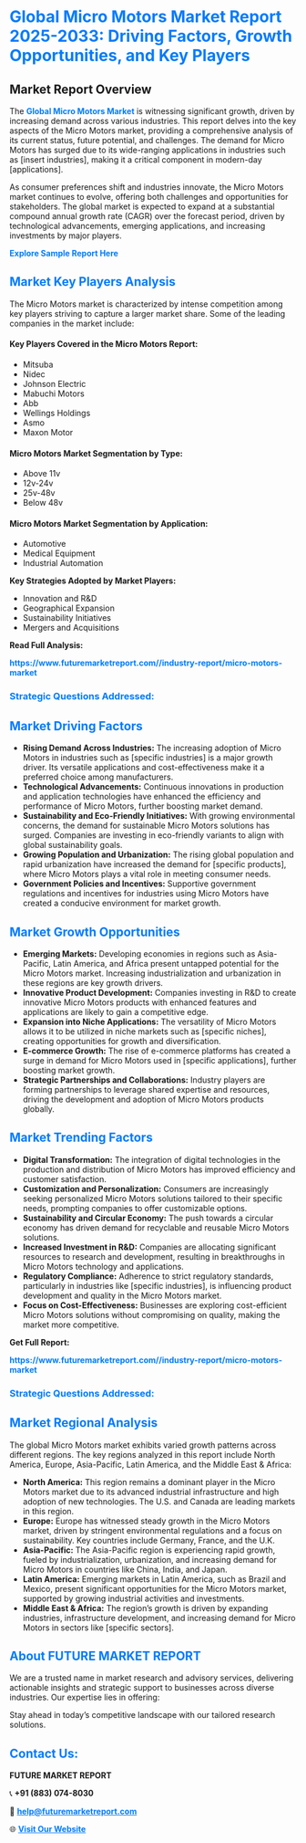 <h1 style="color: #007BFF;">Global Micro Motors Market Report 2025-2033: Driving Factors, Growth Opportunities, and Key Players</h1>

<section id="overview">
<h2>Market Report Overview</h2>
<p>The <a href="https://www.futuremarketreport.com//industry-report/micro-motors-market" style="color: #007BFF; text-decoration: none;"><strong>Global Micro Motors Market</strong></a> is witnessing significant growth, driven by increasing demand across various industries. This report delves into the key aspects of the Micro Motors market, providing a comprehensive analysis of its current status, future potential, and challenges. The demand for Micro Motors has surged due to its wide-ranging applications in industries such as [insert industries], making it a critical component in modern-day [applications].</p>
<p>As consumer preferences shift and industries innovate, the Micro Motors market continues to evolve, offering both challenges and opportunities for stakeholders. The global market is expected to expand at a substantial compound annual growth rate (CAGR) over the forecast period, driven by technological advancements, emerging applications, and increasing investments by major players.</p>
</section>

<section id="overview">
<p><a href="https://www.futuremarketreport.com//request-sample/reportId=63652" style="color: #007BFF; text-decoration: none;"><strong>Explore Sample Report Here</strong></a></p>
</section>

<section id="key-players">
<h2 style="color: #007BFF;">Market Key Players Analysis</h2>
<p>The Micro Motors market is characterized by intense competition among key players striving to capture a larger market share. Some of the leading companies in the market include:</p>
<h4>Key Players Covered in the Micro Motors Report:</h4>
<ul><li>Mitsuba</li><li>Nidec</li><li>Johnson Electric</li><li>Mabuchi Motors</li><li>Abb</li><li>Wellings Holdings</li><li>Asmo</li><li>Maxon Motor</li></ul>
<h4>Micro Motors Market Segmentation by Type:</h4>
<ul><li>Above 11v</li><li>12v-24v</li><li>25v-48v</li><li>Below 48v</li></ul>

<h4>Micro Motors Market Segmentation by Application:</h4>
<ul><li>Automotive</li><li>Medical Equipment</li><li>Industrial Automation</li></ul>
<p><strong>Key Strategies Adopted by Market Players:</strong></p>
<ul>
<li>Innovation and R&D</li>
<li>Geographical Expansion</li>
<li>Sustainability Initiatives</li>
<li>Mergers and Acquisitions</li>
</ul>
</section>

<section>
<p><strong>Read Full Analysis: </strong></p><a href="https://www.futuremarketreport.com//industry-report/micro-motors-market" style="color: #007BFF; text-decoration: none;"><strong>https://www.futuremarketreport.com//industry-report/micro-motors-market</strong></a>
<h3 style="color: #007BFF;">Strategic Questions Addressed:</h3>
</section>

<section id="driving-factors">
<h2 style="color: #007BFF;">Market Driving Factors</h2>
<ul>
<li><strong>Rising Demand Across Industries:</strong> The increasing adoption of Micro Motors in industries such as [specific industries] is a major growth driver. Its versatile applications and cost-effectiveness make it a preferred choice among manufacturers.</li>
<li><strong>Technological Advancements:</strong> Continuous innovations in production and application technologies have enhanced the efficiency and performance of Micro Motors, further boosting market demand.</li>
<li><strong>Sustainability and Eco-Friendly Initiatives:</strong> With growing environmental concerns, the demand for sustainable Micro Motors solutions has surged. Companies are investing in eco-friendly variants to align with global sustainability goals.</li>
<li><strong>Growing Population and Urbanization:</strong> The rising global population and rapid urbanization have increased the demand for [specific products], where Micro Motors plays a vital role in meeting consumer needs.</li>
<li><strong>Government Policies and Incentives:</strong> Supportive government regulations and incentives for industries using Micro Motors have created a conducive environment for market growth.</li>
</ul>
</section>

<section id="growth-opportunities">
<h2 style="color: #007BFF;">Market Growth Opportunities</h2>
<ul>
<li><strong>Emerging Markets:</strong> Developing economies in regions such as Asia-Pacific, Latin America, and Africa present untapped potential for the Micro Motors market. Increasing industrialization and urbanization in these regions are key growth drivers.</li>
<li><strong>Innovative Product Development:</strong> Companies investing in R&D to create innovative Micro Motors products with enhanced features and applications are likely to gain a competitive edge.</li>
<li><strong>Expansion into Niche Applications:</strong> The versatility of Micro Motors allows it to be utilized in niche markets such as [specific niches], creating opportunities for growth and diversification.</li>
<li><strong>E-commerce Growth:</strong> The rise of e-commerce platforms has created a surge in demand for Micro Motors used in [specific applications], further boosting market growth.</li>
<li><strong>Strategic Partnerships and Collaborations:</strong> Industry players are forming partnerships to leverage shared expertise and resources, driving the development and adoption of Micro Motors products globally.</li>
</ul>
</section>

<section id="trending-factors">
<h2 style="color: #007BFF;">Market Trending Factors</h2>
<ul>
<li><strong>Digital Transformation:</strong> The integration of digital technologies in the production and distribution of Micro Motors has improved efficiency and customer satisfaction.</li>
<li><strong>Customization and Personalization:</strong> Consumers are increasingly seeking personalized Micro Motors solutions tailored to their specific needs, prompting companies to offer customizable options.</li>
<li><strong>Sustainability and Circular Economy:</strong> The push towards a circular economy has driven demand for recyclable and reusable Micro Motors solutions.</li>
<li><strong>Increased Investment in R&D:</strong> Companies are allocating significant resources to research and development, resulting in breakthroughs in Micro Motors technology and applications.</li>
<li><strong>Regulatory Compliance:</strong> Adherence to strict regulatory standards, particularly in industries like [specific industries], is influencing product development and quality in the Micro Motors market.</li>
<li><strong>Focus on Cost-Effectiveness:</strong> Businesses are exploring cost-efficient Micro Motors solutions without compromising on quality, making the market more competitive.</li>
</ul>
</section>

<section>
<p><strong>Get Full Report: </strong></p><a href="https://www.futuremarketreport.com//industry-report/micro-motors-market" style="color: #007BFF; text-decoration: none;"><strong>https://www.futuremarketreport.com//industry-report/micro-motors-market</strong></a>
<h3 style="color: #007BFF;">Strategic Questions Addressed:</h3>
</section>


<section id="regional-analysis">
<h2 style="color: #007BFF;">Market Regional Analysis</h2>
<p>The global Micro Motors market exhibits varied growth patterns across different regions. The key regions analyzed in this report include North America, Europe, Asia-Pacific, Latin America, and the Middle East & Africa:</p>
<ul>
<li><strong>North America:</strong> This region remains a dominant player in the Micro Motors market due to its advanced industrial infrastructure and high adoption of new technologies. The U.S. and Canada are leading markets in this region.</li>
<li><strong>Europe:</strong> Europe has witnessed steady growth in the Micro Motors market, driven by stringent environmental regulations and a focus on sustainability. Key countries include Germany, France, and the U.K.</li>
<li><strong>Asia-Pacific:</strong> The Asia-Pacific region is experiencing rapid growth, fueled by industrialization, urbanization, and increasing demand for Micro Motors in countries like China, India, and Japan.</li>
<li><strong>Latin America:</strong> Emerging markets in Latin America, such as Brazil and Mexico, present significant opportunities for the Micro Motors market, supported by growing industrial activities and investments.</li>
<li><strong>Middle East & Africa:</strong> The region’s growth is driven by expanding industries, infrastructure development, and increasing demand for Micro Motors in sectors like [specific sectors].</li>
</ul>
</section>

<footer>
<h2 style="color: #007BFF;">About FUTURE MARKET REPORT</h2>
<p>We are a trusted name in market research and advisory services, delivering actionable insights and strategic support to businesses across diverse industries. Our expertise lies in offering:</p>

<p>Stay ahead in today’s competitive landscape with our tailored research solutions.</p>

<h2 style="color: #007BFF;">Contact Us:</h2>
<p><strong>FUTURE MARKET REPORT</strong></p>
<p>📞 <strong>+91 (883) 074-8030</strong></p>
<p>📧 <strong><a href="mailto:help@futuremarketreport.com" style="color: #007BFF;">help@futuremarketreport.com</a></strong></p>
<p>🌐 <strong><a href="https://www.futuremarketreport.com/" style="color: #007BFF;">Visit Our Website</a></strong></p>
</footer>
